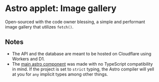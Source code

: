 # Astro applet: Image gallery

Open-sourced with the code owner blessing, a simple and performant image gallery that utilizes `fetch()`.  

## Notes

- The API and the database are meant to be hosted on Cloudflare using Workers and D1.  
- The [main astro component](GalleryComponent.astro) was made with no TypeScript compatibility in mind. If the project is set to `strict` typing, the Astro compiler will yell at you for `any` implicit types among other things.  
